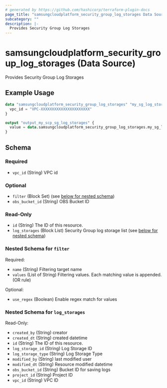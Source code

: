 ```yaml
---
# generated by https://github.com/hashicorp/terraform-plugin-docs
page_title: "samsungcloudplatform_security_group_log_storages Data Source - samsungcloudplatform"
subcategory: ""
description: |-
  Provides Security Group Log Storages
---
```


# samsungcloudplatform_security_group_log_storages (Data Source)

Provides Security Group Log Storages

## Example Usage

```terraform
data "samsungcloudplatform_security_group_log_storages" "my_sg_log_storages" {
  vpc_id = "VPC-XXXXXXXXXXXXXXXXXXXXXX"
}

output "output_my_scp_sg_log_storages" {
  value = data.samsungcloudplatform_security_group_log_storages.my_sg_log_storages
}
```

<!-- schema generated by tfplugindocs -->
## Schema

### Required

- `vpc_id` (String) VPC id

### Optional

- `filter` (Block Set) (see [below for nested schema](#nestedblock--filter))
- `obs_bucket_id` (String) OBS Bucket ID

### Read-Only

- `id` (String) The ID of this resource.
- `log_storages` (Block List) Security Group log storage list (see [below for nested schema](#nestedblock--log_storages))

<a id="nestedblock--filter"></a>
### Nested Schema for `filter`

Required:

- `name` (String) Filtering target name
- `values` (List of String) Filtering values. Each matching value is appended. (OR rule)

Optional:

- `use_regex` (Boolean) Enable regex match for values


<a id="nestedblock--log_storages"></a>
### Nested Schema for `log_storages`

Read-Only:

- `created_by` (String) creator
- `created_dt` (String) created datetime
- `id` (String) The ID of this resource.
- `log_storage_id` (String) Log Storage ID
- `log_storage_type` (String) Log Storage Type
- `modified_by` (String) last modified user
- `modified_dt` (String) Resource modified datetime
- `obs_bucket_id` (String) Bucket ID for saving logs
- `project_id` (String) Project ID
- `vpc_id` (String) VPC ID


